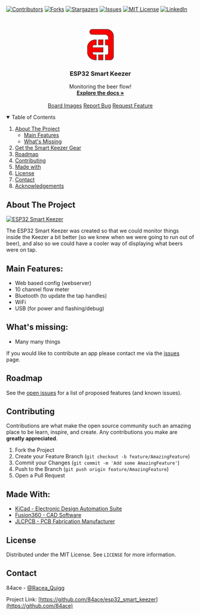 <!-- PROJECT SHIELDS -->
<!--
*** I'm using markdown "reference style" links for readability.
*** Reference links are enclosed in brackets [ ] instead of parentheses ( ).
*** See the bottom of this document for the declaration of the reference variables
*** for contributors-url, forks-url, etc. This is an optional, concise syntax you may use.
*** https://www.markdownguide.org/basic-syntax/#reference-style-links
-->
[![Contributors][contributors-shield]][contributors-url]
[![Forks][forks-shield]][forks-url]
[![Stargazers][stars-shield]][stars-url]
[![Issues][issues-shield]][issues-url]
[![MIT License][license-shield]][license-url]
[![LinkedIn][linkedin-shield]][linkedin-url]



<!-- PROJECT LOGO -->
<br />
<p align="center">
  <a href="https://github.com/84ace/esp32_smart_keezer">
    <img src="images/logo.png" alt="Logo" width="71" height="83">
  </a>

  <h3 align="center">ESP32 Smart Keezer</h3>

  <p align="center">
    Monitoring the beer flow!
    <br />
    <a href="https://github.com/84ace/esp32_smart_keezer/wiki"><strong>Explore the docs »</strong></a>
    <br />
    <br />
    <a href="https://github.com/84ace/esp32_smart_keezer/tree/master/board_images">Board Images</a>
    <a href="https://github.com/84ace/esp32_smart_keezer/issues">Report Bug</a>
    <a href="https://github.com/84ace/esp32_smart_keezer/issues">Request Feature</a>
  </p>
</p>



<!-- TABLE OF CONTENTS -->
<details open="open">
  <summary>Table of Contents</summary>
  <ol>
    <li>
      <a href="#about-the-project">About The Project</a>
      <ul>
        <li><a href="#main-features">Main Features</a></li>
        <li><a href="#whats-missing">What's Missing</a></li>
      </ul>
    </li>
    <li>
      <a href="#get-the-isolator">Get the Smart Keezer Gear</a>
    </li>
    <li><a href="#roadmap">Roadmap</a></li>
    <li><a href="#contributing">Contributing</a></li>
    <li><a href="#made-with">Made with</a></li>
    <li><a href="#license">License</a></li>
    <li><a href="#contact">Contact</a></li>
    <li><a href="#acknowledgements">Acknowledgements</a></li>
  </ol>
</details>



<!-- ABOUT THE PROJECT -->
## About The Project

[![ESP32 Smart Keezer][product-screenshot]](https://github.com/84ace/esp32_smart_keezer/raw/master/board_images/esp32_smart_keezer_front.jpeg)

The ESP32 Smart Keezer was created so that we could monitor things inside the Keezer a bit better (so we knew when we were going to run out of beer), and also so we could have a cooler way of displaying what beers were on tap.

<!-- MAIN FEATURES -->
## Main Features:
* Web based  config (webserver)
* 10 channel flow meter
* Bluetooth (to update the tap handles)
* WiFi
* USB (for power and flashing/debug)

<!-- WHAT"S MISSING -->
## What's missing:
* Many many things

If you would like to contribute an app please contact me via the <a href="https://github.com/84ace/esp32_smart_keezer/tree/master/board_images">issues</a> page.

<!-- GETTING STARTED 
## Get the hardware

There are two ways to get started: 
* You can either take the easy(er) way and buy a pre-made unit from [here](https://placeholder.com/) 
* you can send the gerber files off to your favourite fab house, order the components, assemble the board and print the enclosure yourself.

Your choice!

-->

<!-- ROADMAP -->
## Roadmap

See the [open issues](https://github.com/84ace/esp32_smart_keezer/issues) for a list of proposed features (and known issues).

<!-- CONTRIBUTING -->
## Contributing

Contributions are what make the open source community such an amazing place to be learn, inspire, and create. Any contributions you make are **greatly appreciated**.

1. Fork the Project
2. Create your Feature Branch (`git checkout -b feature/AmazingFeature`)
3. Commit your Changes (`git commit -m 'Add some AmazingFeature'`)
4. Push to the Branch (`git push origin feature/AmazingFeature`)
5. Open a Pull Request

<!-- MADE WITH -->
## Made With:
* [KiCad - Electronic Design Automation Suite](https://kicad.org/)
* [Fusion360 - CAD Software](https://www.autodesk.com.au/products/fusion-360/overview)
* [JLCPCB - PCB Fabrication Manufacturer](https://jlcpcb.com/)


<!-- LICENSE -->
## License

Distributed under the MIT License. See `LICENSE` for more information.



<!-- CONTACT -->
## Contact

84ace - [@Racea_Quigg](https://twitter.com/@RaceaQuigg)

Project Link: [https://github.com/84ace/esp32_smart_keezer](https://github.com/84ace)


<!-- MARKDOWN LINKS & IMAGES -->
<!-- https://www.markdownguide.org/basic-syntax/#reference-style-links -->
[contributors-shield]: https://img.shields.io/github/contributors/84ace/esp32_smart_keezer.svg?style=for-the-badge
[contributors-url]: https://github.com/84ace/esp32_smart_keezer/graphs/contributors
[forks-shield]: https://img.shields.io/github/forks/84ace/esp32_smart_keezer.svg?style=for-the-badge
[forks-url]: https://github.com/84ace/esp32_smart_keezer/network/members
[stars-shield]: https://img.shields.io/github/stars/84ace/esp32_smart_keezer.svg?style=for-the-badge
[stars-url]: https://github.com/84ace/esp32_smart_keezer/stargazers
[issues-shield]: https://img.shields.io/github/issues/84ace/esp32_smart_keezer.svg?style=for-the-badge
[issues-url]: https://github.com/84ace/esp32_smart_keezer/issues
[license-shield]: https://img.shields.io/github/license/84ace/esp32_smart_keezer.svg?style=for-the-badge
[license-url]: https://github.com/84ace/esp32_smart_keezer/blob/master/LICENSE.txt
[linkedin-shield]: https://img.shields.io/badge/-LinkedIn-black.svg?style=for-the-badge&logo=linkedin&colorB=555
[linkedin-url]: https://www.linkedin.com/in/acea-quigg-2007036b/
[product-screenshot]: board_images/esp32_smart_keezer_front.jpeg
